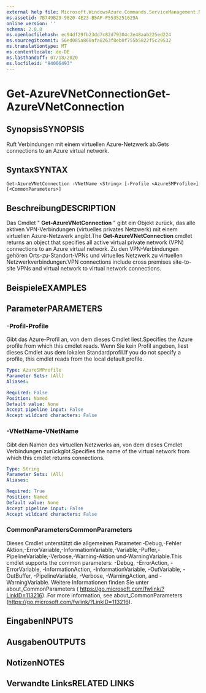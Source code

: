 ```yaml
---
external help file: Microsoft.WindowsAzure.Commands.ServiceManagement.Network.dll-Help.xml
ms.assetid: 7B749B29-9820-4E23-B5AF-F5535251629A
online version: ''
schema: 2.0.0
ms.openlocfilehash: ec94df29fb23dd7c82d79304c2e48aab225ed224
ms.sourcegitcommit: 56ed085a868afa8263f8eb0f755b5822f5c29532
ms.translationtype: MT
ms.contentlocale: de-DE
ms.lasthandoff: 07/18/2020
ms.locfileid: "94006493"
---
```

# <span data-ttu-id="e74d4-101">Get-AzureVNetConnection</span><span class="sxs-lookup"><span data-stu-id="e74d4-101">Get-AzureVNetConnection</span></span>

## <span data-ttu-id="e74d4-102">Synopsis</span><span class="sxs-lookup"><span data-stu-id="e74d4-102">SYNOPSIS</span></span>
<span data-ttu-id="e74d4-103">Ruft Verbindungen mit einem virtuellen Azure-Netzwerk ab.</span><span class="sxs-lookup"><span data-stu-id="e74d4-103">Gets connections to an Azure virtual network.</span></span>

## <span data-ttu-id="e74d4-104">Syntax</span><span class="sxs-lookup"><span data-stu-id="e74d4-104">SYNTAX</span></span>

```
Get-AzureVNetConnection -VNetName <String> [-Profile <AzureSMProfile>] [<CommonParameters>]
```

## <span data-ttu-id="e74d4-105">Beschreibung</span><span class="sxs-lookup"><span data-stu-id="e74d4-105">DESCRIPTION</span></span>
<span data-ttu-id="e74d4-106">Das Cmdlet " **Get-AzureVNetConnection** " gibt ein Objekt zurück, das alle aktiven VPN-Verbindungen (virtuelles privates Netzwerk) mit einem virtuellen Azure-Netzwerk angibt.</span><span class="sxs-lookup"><span data-stu-id="e74d4-106">The **Get-AzureVNetConnection** cmdlet returns an object that specifies all active virtual private network (VPN) connections to an Azure virtual network.</span></span>
<span data-ttu-id="e74d4-107">Zu den VPN-Verbindungen gehören Orts-zu-Standort-VPNs und virtuelles Netzwerk zu virtuellen Netzwerkverbindungen.</span><span class="sxs-lookup"><span data-stu-id="e74d4-107">VPN connections include cross premises site-to-site VPNs and virtual network to virtual network connections.</span></span>

## <span data-ttu-id="e74d4-108">Beispiele</span><span class="sxs-lookup"><span data-stu-id="e74d4-108">EXAMPLES</span></span>

## <span data-ttu-id="e74d4-109">Parameter</span><span class="sxs-lookup"><span data-stu-id="e74d4-109">PARAMETERS</span></span>

### <span data-ttu-id="e74d4-110">-Profil</span><span class="sxs-lookup"><span data-stu-id="e74d4-110">-Profile</span></span>
<span data-ttu-id="e74d4-111">Gibt das Azure-Profil an, von dem dieses Cmdlet liest.</span><span class="sxs-lookup"><span data-stu-id="e74d4-111">Specifies the Azure profile from which this cmdlet reads.</span></span>
<span data-ttu-id="e74d4-112">Wenn Sie kein Profil angeben, liest dieses Cmdlet aus dem lokalen Standardprofil.</span><span class="sxs-lookup"><span data-stu-id="e74d4-112">If you do not specify a profile, this cmdlet reads from the local default profile.</span></span>

```yaml
Type: AzureSMProfile
Parameter Sets: (All)
Aliases: 

Required: False
Position: Named
Default value: None
Accept pipeline input: False
Accept wildcard characters: False
```

### <span data-ttu-id="e74d4-113">-VNetName</span><span class="sxs-lookup"><span data-stu-id="e74d4-113">-VNetName</span></span>
<span data-ttu-id="e74d4-114">Gibt den Namen des virtuellen Netzwerks an, von dem dieses Cmdlet Verbindungen zurückgibt.</span><span class="sxs-lookup"><span data-stu-id="e74d4-114">Specifies the name of the virtual network from which this cmdlet returns connections.</span></span>

```yaml
Type: String
Parameter Sets: (All)
Aliases: 

Required: True
Position: Named
Default value: None
Accept pipeline input: False
Accept wildcard characters: False
```

### <span data-ttu-id="e74d4-115">CommonParameters</span><span class="sxs-lookup"><span data-stu-id="e74d4-115">CommonParameters</span></span>
<span data-ttu-id="e74d4-116">Dieses Cmdlet unterstützt die allgemeinen Parameter:-Debug,-Fehler Aktion,-ErrorVariable,-InformationVariable,-Variable,-Puffer,-PipelineVariable,-Verbose,-Warning-Aktion und-WarningVariable.</span><span class="sxs-lookup"><span data-stu-id="e74d4-116">This cmdlet supports the common parameters: -Debug, -ErrorAction, -ErrorVariable, -InformationAction, -InformationVariable, -OutVariable, -OutBuffer, -PipelineVariable, -Verbose, -WarningAction, and -WarningVariable.</span></span> <span data-ttu-id="e74d4-117">Weitere Informationen finden Sie unter about_CommonParameters ( https://go.microsoft.com/fwlink/?LinkID=113216) .</span><span class="sxs-lookup"><span data-stu-id="e74d4-117">For more information, see about_CommonParameters (https://go.microsoft.com/fwlink/?LinkID=113216).</span></span>

## <span data-ttu-id="e74d4-118">Eingaben</span><span class="sxs-lookup"><span data-stu-id="e74d4-118">INPUTS</span></span>

## <span data-ttu-id="e74d4-119">Ausgaben</span><span class="sxs-lookup"><span data-stu-id="e74d4-119">OUTPUTS</span></span>

## <span data-ttu-id="e74d4-120">Notizen</span><span class="sxs-lookup"><span data-stu-id="e74d4-120">NOTES</span></span>

## <span data-ttu-id="e74d4-121">Verwandte Links</span><span class="sxs-lookup"><span data-stu-id="e74d4-121">RELATED LINKS</span></span>

